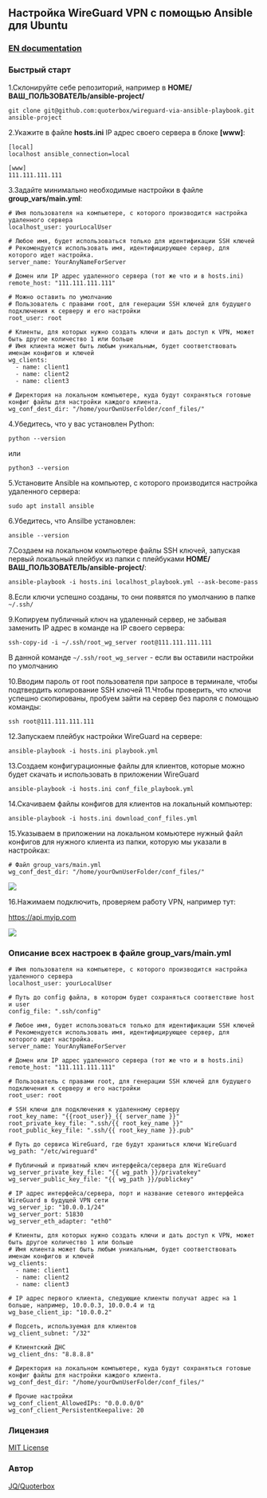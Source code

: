 ## Настройка WireGuard VPN с помощью Ansible для Ubuntu

### [EN documentation](README.md)
  
### Быстрый старт
1.Склонируйте себе репозиторий, например в **HOME/ВАШ_ПОЛЬЗОВАТЕЛЬ/ansible-project/**

```git clone git@github.com:quoterbox/wireguard-via-ansible-playbook.git ansible-project```

2.Укажите в файле **hosts.ini** IP адрес своего сервера в блоке **[www]**:  
```
[local]
localhost ansible_connection=local

[www]
111.111.111.111
```
3.Задайте минимально необходимые настройки в файле **group_vars/main.yml**:
```
# Имя пользователя на компьютере, с которого производится настройка удаленного сервера
localhost_user: yourLocalUser

# Любое имя, будет использоваться только для идентификации SSH ключей
# Рекомендуется использовать имя, идентифицирующее сервер, для которого идет настройка.
server_name: YourAnyNameForServer

# Домен или IP адрес удаленного сервера (тот же что и в hosts.ini)
remote_host: "111.111.111.111"

# Можно оставить по умолчанию 
# Пользователь с правами root, для генерации SSH ключей для будущего подключения к серверу и его настройки
root_user: root

# Клиенты, для которых нужно создать ключи и дать доступ к VPN, может быть другое количество 1 или больше
# Имя клиента может быть любым уникальным, будет соответствовать именам конфигов и ключей
wg_clients:
  - name: client1
  - name: client2
  - name: client3

# Директория на локальном компьютере, куда будут сохраняться готовые конфиг файлы для настройки каждого клиента.
wg_conf_dest_dir: "/home/yourOwnUserFolder/conf_files/"
``` 

4.Убедитесь, что у вас установлен Python:

```python --version```

или

```python3 --version```

5.Установите Ansible на компьютер, с которого производится настройка удаленного сервера:

```sudo apt install ansible```

6.Убедитесь, что Ansilbe установлен:

```ansible --version```

7.Создаем на локальном компьютере файлы SSH ключей, запуская первый локальный плейбук из папки с плейбуками 
**HOME/ВАШ_ПОЛЬЗОВАТЕЛЬ/ansible-project/**:

```ansible-playbook -i hosts.ini localhost_playbook.yml --ask-become-pass```

8.Если ключи успешно созданы, то они появятся по умолчанию в папке `~/.ssh/`

9.Копируем публичный ключ на удаленный сервер, не забывая заменить IP адрес в команде на IP своего сервера:

```ssh-copy-id -i ~/.ssh/root_wg_server root@111.111.111.111```

В данной команде `~/.ssh/root_wg_server` - если вы оставили настройки по умолчанию

10.Вводим пароль от root пользователя при запросе в терминале, чтобы подтвердить копирование SSH ключей
11.Чтобы проверить, что ключи успешно скопированы, пробуем зайти на сервер без пароля с помощью команды:

```ssh root@111.111.111.111```

12.Запускаем плейбук настройки WireGuard на сервере:

```ansible-playbook -i hosts.ini playbook.yml```

13.Создаем конфигурационные файлы для клиентов, которые можно будет скачать и использовать в приложении WireGuard

```ansible-playbook -i hosts.ini conf_file_playbook.yml```

14.Скачиваем файлы конфигов для клиентов на локальный компьютер:

```ansible-playbook -i hosts.ini download_conf_files.yml```

15.Указываем в приложении на локальном комьютере нужный файл конфигов для нужного клиента из папки, которую мы указали в настройках:

```
# Файл group_vars/main.yml
wg_conf_dest_dir: "/home/yourOwnUserFolder/conf_files/"
```

![](\docs\wireguard_app.png)


16.Нажимаем подключить, проверяем работу VPN, например тут:

https://api.myip.com

![](\docs\check_ip.png)


### Описание всех настроек в файле group_vars/main.yml
```
# Имя пользователя на компьютере, с которого производится настройка удаленного сервера
localhost_user: yourLocalUser

# Путь до config файла, в котором будет сохраняться соответствие host и user
config_file: ".ssh/config"

# Любое имя, будет использоваться только для идентификации SSH ключей
# Рекомендуется использовать имя, идентифицирующее сервер, для которого идет настройка.
server_name: YourAnyNameForServer

# Домен или IP адрес удаленного сервера (тот же что и в hosts.ini)
remote_host: "111.111.111.111"

# Пользователь с правами root, для генерации SSH ключей для будущего подключения к серверу и его настройки
root_user: root

# SSH ключи для подключения к удаленному серверу
root_key_name: "{{root_user}}_{{ server_name }}"
root_private_key_file: ".ssh/{{ root_key_name }}"
root_public_key_file: ".ssh/{{ root_key_name }}.pub"

# Путь до сервиса WireGuard, где будут храниться ключи WireGuard
wg_path: "/etc/wireguard"

# Публичный и приватный ключ интерфейса/сервера для WireGuard
wg_server_private_key_file: "{{ wg_path }}/privatekey"
wg_server_public_key_file: "{{ wg_path }}/publickey"

# IP адрес интерфейса/сервера, порт и название сетевого интерфейса WireGuard в будущей VPN сети
wg_server_ip: "10.0.0.1/24"
wg_server_port: 51830
wg_server_eth_adapter: "eth0"

# Клиенты, для которых нужно создать ключи и дать доступ к VPN, может быть другое количество 1 или больше
# Имя клиента может быть любым уникальным, будет соответствовать именам конфигов и ключей
wg_clients:
  - name: client1
  - name: client2
  - name: client3

# IP адрес первого клиента, следующие клиенты получат адрес на 1 больше, например, 10.0.0.3, 10.0.0.4 и тд
wg_base_client_ip: "10.0.0.2"

# Подсеть, используемая для клиентов
wg_client_subnet: "/32"

# Клиентский ДНС
wg_client_dns: "8.8.8.8"

# Директория на локальном компьютере, куда будут сохраняться готовые конфиг файлы для настройки каждого клиента.
wg_conf_dest_dir: "/home/yourOwnUserFolder/conf_files/"

# Прочие настройки
wg_conf_client_AllowedIPs: "0.0.0.0/0"
wg_conf_client_PersistentKeepalive: 20
```

### Лицензия

[MIT License](./LICENSE.md) 

### Автор
[JQ/Quoterbox](https://github.com/quoterbox)

